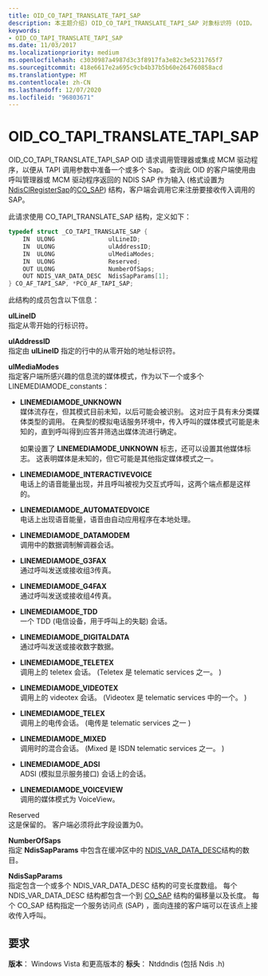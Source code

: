 ```yaml
---
title: OID_CO_TAPI_TRANSLATE_TAPI_SAP
description: 本主题介绍) OID_CO_TAPI_TRANSLATE_TAPI_SAP 对象标识符 (OID。
keywords:
- OID_CO_TAPI_TRANSLATE_TAPI_SAP
ms.date: 11/03/2017
ms.localizationpriority: medium
ms.openlocfilehash: c3030987a4987d3c3f8917fa3e82c3e5231765f7
ms.sourcegitcommit: 418e6617e2a695c9cb4b37b5b60e264760858acd
ms.translationtype: MT
ms.contentlocale: zh-CN
ms.lasthandoff: 12/07/2020
ms.locfileid: "96803671"
---
```

# <a name="oid_co_tapi_translate_tapi_sap"></a>OID_CO_TAPI_TRANSLATE_TAPI_SAP

OID_CO_TAPI_TRANSLATE_TAPI_SAP OID 请求调用管理器或集成 MCM 驱动程序，以便从 TAPI 调用参数中准备一个或多个 Sap。 查询此 OID 的客户端使用由呼叫管理器或 MCM 驱动程序返回的 NDIS SAP 作为输入 (格式设置为[NdisClRegisterSap](/windows-hardware/drivers/ddi/ndis/nf-ndis-ndisclregistersap)的[CO_SAP](/previous-versions/windows/hardware/network/ff545392(v=vs.85))) 结构，客户端会调用它来注册要接收传入调用的 SAP。

此请求使用 CO_TAPI_TRANSLATE_SAP 结构，定义如下：

```c++
typedef struct _CO_TAPI_TRANSLATE_SAP {
    IN  ULONG               ulLineID;
    IN  ULONG               ulAddressID;
    IN  ULONG               ulMediaModes;
    IN  ULONG               Reserved;
    OUT ULONG               NumberOfSaps;
    OUT NDIS_VAR_DATA_DESC  NdisSapParams[1];
} CO_AF_TAPI_SAP, *PCO_AF_TAPI_SAP;
```

此结构的成员包含以下信息：

**ulLineID**  
指定从零开始的行标识符。

**ulAddressID**  
指定由 **ulLineID** 指定的行中的从零开始的地址标识符。

**ulMediaModes**  
指定客户端所感兴趣的信息流的媒体模式，作为以下一个或多个 LINEMEDIAMODE_constants： 

- **LINEMEDIAMODE_UNKNOWN**  
媒体流存在，但其模式目前未知，以后可能会被识别。 这对应于具有未分类媒体类型的调用。 在典型的模拟电话服务环境中，传入呼叫的媒体模式可能是未知的，直到呼叫得到应答并筛选出媒体流进行确定。 

    如果设置了 **LINEMEDIAMODE_UNKNOWN** 标志，还可以设置其他媒体标志。 这表明媒体是未知的，但它可能是其他指定媒体模式之一。

- **LINEMEDIAMODE_INTERACTIVEVOICE**  
电话上的语音能量出现，并且呼叫被视为交互式呼叫，这两个端点都是这样的。

- **LINEMEDIAMODE_AUTOMATEDVOICE**  
电话上出现语音能量，语音由自动应用程序在本地处理。

- **LINEMEDIAMODE_DATAMODEM**  
调用中的数据调制解调器会话。

- **LINEMEDIAMODE_G3FAX**  
通过呼叫发送或接收组3传真。

- **LINEMEDIAMODE_G4FAX**  
通过呼叫发送或接收组4传真。

- **LINEMEDIAMODE_TDD**  
一个 TDD (电信设备，用于呼叫上的失聪) 会话。

- **LINEMEDIAMODE_DIGITALDATA**  
通过呼叫发送或接收数字数据。

- **LINEMEDIAMODE_TELETEX**  
调用上的 teletex 会话。  (Teletex 是 telematic services 之一。 ) 

- **LINEMEDIAMODE_VIDEOTEX**  
调用上的 videotex 会话。  (Videotex 是 telematic services 中的一个。 ) 

- **LINEMEDIAMODE_TELEX**  
调用上的电传会话。  (电传是 telematic services 之一 ) 

- **LINEMEDIAMODE_MIXED**  
调用时的混合会话。  (Mixed 是 ISDN telematic services 之一。 ) 

- **LINEMEDIAMODE_ADSI**  
ADSI (模拟显示服务接口) 会话上的会话。

- **LINEMEDIAMODE_VOICEVIEW**  
调用的媒体模式为 VoiceView。

Reserved   
这是保留的。 客户端必须将此字段设置为0。

**NumberOfSaps**  
指定 **NdisSapParams** 中包含在缓冲区中的 [NDIS_VAR_DATA_DESC](/previous-versions/windows/hardware/network/ff559020(v=vs.85))结构的数目。

**NdisSapParams**  
指定包含一个或多个 NDIS_VAR_DATA_DESC 结构的可变长度数组。 每个 NDIS_VAR_DATA_DESC 结构都包含一个到 [CO_SAP](/previous-versions/windows/hardware/network/ff545392(v=vs.85)) 结构的偏移量以及长度。 每个 CO_SAP 结构指定一个服务访问点 (SAP) ，面向连接的客户端可以在该点上接收传入呼叫。

## <a name="requirements"></a>要求

**版本**： Windows Vista 和更高版本的 **标头**： Ntddndis (包括 Ndis .h) 
